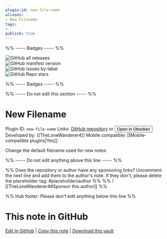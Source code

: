 ```yaml
---
plugin-id: new-file-name
aliases:
- New Filename
tags: 
- 
publish: true
---
```


%% ----- Badges ----- %%

![GitHub all releases](https://img.shields.io/github/downloads/TheLoneWanderer4/obsidian-uuid-title/total?color=573E7A&logo=github&style=for-the-badge)   
![GitHub manifest version](https://img.shields.io/github/manifest-json/v/TheLoneWanderer4/obsidian-uuid-title?color=573E7A&logo=github&style=for-the-badge)   
![GitHub issues by-label](https://img.shields.io/github/issues/TheLoneWanderer4/obsidian-uuid-title/help%20wanted?color=573E7A&logo=github&style=for-the-badge)   
![GitHub Repo stars](https://img.shields.io/github/stars/TheLoneWanderer4/obsidian-uuid-title?color=573E7A&logo=github&style=for-the-badge)

%% ----- Badges ----- %%

%% ----- Do not edit this section ----- %%

# New Filename

Plugin ID: `new-file-name`
Links: [GitHub repository](https://github.com/TheLoneWanderer4/obsidian-uuid-title) or [<button id=HH>Open in Obsidian</button>](obsidian://show-plugin?id=new-file-name)
Developed by: [[TheLoneWanderer4]]
Mobile compatible: [[Mobile-compatible plugins|Yes]]

Change the default filename used for new notes

%% ----- Do not edit anything above this line ----- %% 

%% Does the repository or author have any sponsoring links? Uncomment the next line and add them to the author's note. If they don't, please delete the placeholder tag: #placeholder/author %%
%% ![[TheLoneWanderer4#Sponsor this author]] %%

%% Hub footer: Please don't edit anything below this line %%

# This note in GitHub

<span class="git-footer">[Edit In GitHub](https://github.dev/obsidian-community/obsidian-hub/blob/main/02%20-%20Community%20Expansions/02.05%20All%20Community%20Expansions/Plugins/new-file-name.md "git-hub-edit-note") | [Copy this note](https://raw.githubusercontent.com/obsidian-community/obsidian-hub/main/02%20-%20Community%20Expansions/02.05%20All%20Community%20Expansions/Plugins/new-file-name.md "git-hub-copy-note") | [Download this vault](https://github.com/obsidian-community/obsidian-hub/archive/refs/heads/main.zip "git-hub-download-vault") </span>
